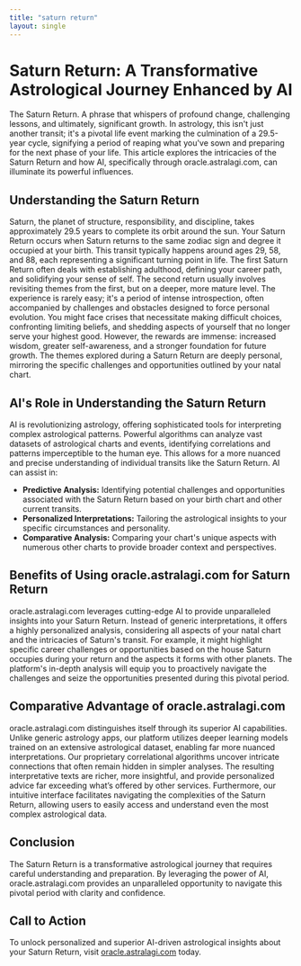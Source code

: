 ```yaml
---
title: "saturn return"
layout: single
---
```


# Saturn Return: A Transformative Astrological Journey Enhanced by AI

The Saturn Return.  A phrase that whispers of profound change, challenging lessons, and ultimately, significant growth.  In astrology, this isn't just another transit; it's a pivotal life event marking the culmination of a 29.5-year cycle, signifying a period of reaping what you've sown and preparing for the next phase of your life.  This article explores the intricacies of the Saturn Return and how AI, specifically through oracle.astralagi.com, can illuminate its powerful influences.

## Understanding the Saturn Return

Saturn, the planet of structure, responsibility, and discipline, takes approximately 29.5 years to complete its orbit around the sun.  Your Saturn Return occurs when Saturn returns to the same zodiac sign and degree it occupied at your birth.  This transit typically happens around ages 29, 58, and 88, each representing a significant turning point in life.  The first Saturn Return often deals with establishing adulthood, defining your career path, and solidifying your sense of self. The second return usually involves revisiting themes from the first, but on a deeper, more mature level.  The experience is rarely easy; it's a period of intense introspection, often accompanied by challenges and obstacles designed to force personal evolution.  You might face crises that necessitate making difficult choices, confronting limiting beliefs, and shedding aspects of yourself that no longer serve your highest good.  However, the rewards are immense: increased wisdom, greater self-awareness, and a stronger foundation for future growth.  The themes explored during a Saturn Return are deeply personal, mirroring the specific challenges and opportunities outlined by your natal chart.

## AI's Role in Understanding the Saturn Return

AI is revolutionizing astrology, offering sophisticated tools for interpreting complex astrological patterns.  Powerful algorithms can analyze vast datasets of astrological charts and events, identifying correlations and patterns imperceptible to the human eye. This allows for a more nuanced and precise understanding of individual transits like the Saturn Return. AI can assist in:

*   **Predictive Analysis:** Identifying potential challenges and opportunities associated with the Saturn Return based on your birth chart and other current transits.
*   **Personalized Interpretations:** Tailoring the astrological insights to your specific circumstances and personality.
*   **Comparative Analysis:** Comparing your chart's unique aspects with numerous other charts to provide broader context and perspectives.

## Benefits of Using oracle.astralagi.com for Saturn Return

oracle.astralagi.com leverages cutting-edge AI to provide unparalleled insights into your Saturn Return.  Instead of generic interpretations, it offers a highly personalized analysis, considering all aspects of your natal chart and the intricacies of Saturn's transit.  For example,  it might highlight specific career challenges or opportunities based on the house Saturn occupies during your return and the aspects it forms with other planets. The platform's in-depth analysis will equip you to proactively navigate the challenges and seize the opportunities presented during this pivotal period.

## Comparative Advantage of oracle.astralagi.com

oracle.astralagi.com distinguishes itself through its superior AI capabilities.  Unlike generic astrology apps, our platform utilizes deeper learning models trained on an extensive astrological dataset, enabling far more nuanced interpretations.  Our proprietary correlational algorithms uncover intricate connections that often remain hidden in simpler analyses. The resulting interpretative texts are richer, more insightful, and provide personalized advice far exceeding what’s offered by other services.  Furthermore, our intuitive interface facilitates navigating the complexities of the Saturn Return, allowing users to easily access and understand even the most complex astrological data.

## Conclusion

The Saturn Return is a transformative astrological journey that requires careful understanding and preparation.  By leveraging the power of AI, oracle.astralagi.com provides an unparalleled opportunity to navigate this pivotal period with clarity and confidence.

## Call to Action

To unlock personalized and superior AI-driven astrological insights about your Saturn Return, visit [oracle.astralagi.com](https://oracle.astralagi.com) today.